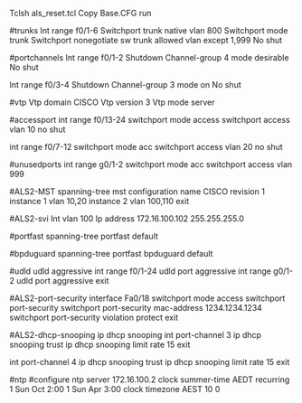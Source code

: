 Tclsh als_reset.tcl
Copy Base.CFG run

#trunks
Int range f0/1-6
Switchport trunk native vlan 800
Switchport mode trunk
Switchport nonegotiate
sw trunk allowed vlan except 1,999
No shut

#portchannels 
Int range f0/1-2
Shutdown
Channel-group 4 mode desirable
No shut

Int range f0/3-4
Shutdown
Channel-group 3 mode on
No shut

#vtp 
Vtp domain CISCO
Vtp version 3
Vtp mode server

#accessport
int range f0/13-24
switchport mode access
switchport access vlan 10
no shut

int range f0/7-12
switchport mode acc
switchport access vlan 20
no shut

#unusedports 
int range g0/1-2
switchport mode acc
switchport access vlan 999

#ALS2-MST
spanning-tree mst configuration
name CISCO
revision 1
instance 1 vlan 10,20
instance 2 vlan 100,110
exit

#ALS2-svi
Int vlan 100
Ip address 172.16.100.102 255.255.255.0

#portfast
spanning-tree portfast default

#bpduguard
spanning-tree portfast bpduguard default

#udld
udld aggressive
int range f0/1-24
udld port aggressive
int range g0/1-2
udld port aggressive
exit

#ALS2-port-security
interface Fa0/18
switchport mode access
switchport port-security
switchport port-security mac-address 1234.1234.1234
switchport port-security violation protect
exit

#ALS2-dhcp-snooping
ip dhcp snooping
int port-channel 3
ip dhcp snooping trust
ip dhcp snooping limit rate 15
exit

int port-channel 4
ip dhcp snooping trust
ip dhcp snooping limit rate 15
exit

#ntp
#configure
ntp server 172.16.100.2
clock summer-time AEDT recurring 1 Sun Oct 2:00 1 Sun Apr 3:00
clock timezone AEST 10 0
